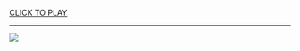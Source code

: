 
<a href="https://premium76.site?title=snake_game_on_nokia&ref=12M">CLICK TO PLAY</a></h3>
<hr>

<a href="https://premium76.site?title=snake_game_on_nokia&ref=12M"><img src="https://clearcache.store/games.png"></a>


